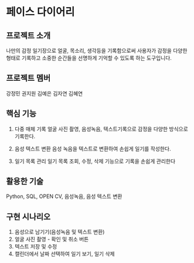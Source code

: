 # 페이스 다이어리

## 프로젝트 소개
나만의 감정 일기장으로 얼굴, 목소리, 생각등을 기록함으로써 사용자가 감정을 다양한 형태로 기록하고 소중한 순간들을 선명하게 기억할 수 있도록 하는 도구입니다.

## 프로젝트 멤버
강정민 권지원 김예은 김자연 김혜연

## 핵심 기능
1. 다중 매체 기록
얼굴 사진 촬영, 음성녹음, 텍스트기록으로 감정을 다양한 방식으로 기록한다.

2. 음성 텍스트 변환
음성 녹음을 텍스트로 변환하여 손쉽게 일기를 작성한다.

3. 일기 목록 관리
일기 목록 조회, 수정, 삭제 기능으로 기록을 손쉽게 관리한다

## 활용한 기술
Python, SQL, OPEN CV, 음성녹음, 음성 텍스트 변환

## 구현 시나리오
1. 음성으로 남기기(음성녹음 및 텍스트 변환)
2. 얼굴 사진 촬영 - 확인 및 취소 버튼
3. 텍스트 저장 및 수정
4. 캘린더에서 날짜 선택하여 일기 보기, 일기 삭제